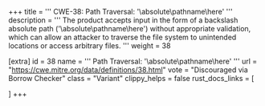+++
title = '''
CWE-38: Path Traversal: '\absolute\pathname\here'
'''
description	= '''
The product accepts input in the form of a backslash absolute path ('\absolute\pathname\here') without appropriate validation, which can allow an attacker to traverse the file system to unintended locations or access arbitrary files.
'''
weight = 38

[extra]
id = 38
name = '''
Path Traversal: '\absolute\pathname\here'
'''
url = "https://cwe.mitre.org/data/definitions/38.html"
vote = "Discouraged via Borrow Checker"
class = "Variant"
clippy_helps = false
rust_docs_links = [
	
]
+++
